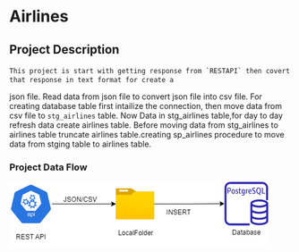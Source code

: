 # Airlines
## Project Description
    This project is start with getting response from `RESTAPI` then covert that response in text format for create a
json file. Read data from json file to convert json file into csv file. For creating database table first intailize the connection, then move data from csv file to `stg_airlines` table. Now Data in stg_airlines table,for day to day refresh data create  airlines table. Before moving data from stg_airlines  to airlines table truncate airlines table.creating sp_airlines procedure to move data from stging table to airlines table.

### Project Data Flow 
![flowchart](Documents/flowchart_airlines.png)